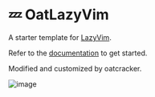 # 💤 OatLazyVim

A starter template for [LazyVim](https://github.com/LazyVim/LazyVim).

Refer to the [documentation](https://lazyvim.github.io/installation) to get started.

Modified and customized by oatcracker.

![image](https://github.com/hopezh/oatLazyVim/assets/23435810/81887655-9d28-49cc-9270-086ecce0c593)
